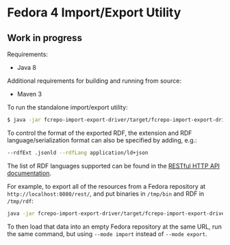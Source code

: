 Fedora 4 Import/Export Utility
==============================

Work in progress
----------------


Requirements:
* Java 8

Additional requirements for building and running from source:
* Maven 3


To run the standalone import/export utility:

```sh
$ java -jar fcrepo-import-export-driver/target/fcrepo-import-export-driver-<version>.jar --mode [import|export] [options]
```

To control the format of the exported RDF, the extension and RDF language/serialization format can also be specified by adding, e.g.:

```sh
--rdfExt .jsonld --rdfLang application/ld+json
```

The list of RDF languages supported can be found in the [RESTful HTTP API documentation](application/ld+json).

For example, to export all of the resources from a Fedora repository at `http://localhost:8080/rest/`, and put binaries in `/tmp/bin` and RDF in `/tmp/rdf`:

```sh
java -jar fcrepo-import-export-driver/target/fcrepo-import-export-driver-0.0.1-SNAPSHOT.jar --mode export --resource http://localhost:8080/rest/ --descDir /tmp/rdf --binDir /tmp/bin
```

To then load that data into an empty Fedora repository at the same URL, run the same command, but using `--mode import` instead of `--mode export`.
